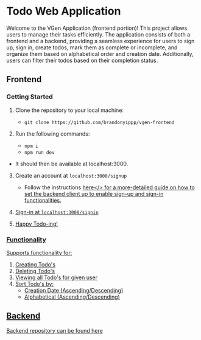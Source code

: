 # Todo Web Application

Welcome to the VGen Application (frontend portion)! This project allows users to manage their tasks efficiently. The application consists of both a frontend and a backend, providing a seamless experience for users to sign up, sign in, create todos, mark them as complete or incomplete, and organize them based on alphabetical order and creation date. Additionally, users can filter their todos based on their completion status.

## Frontend

### Getting Started

1. Clone the repository to your local machine:

    - ```git clone https://github.com/brandonyippp/vgen-frontend```

2. Run the following commands:
    - ```npm i```
    - ```npm run dev```
  - It should then be available at localhost:3000.

3. Create an account at ```localhost:3000/signup```
    - Follow the instructions <a href="https://github.com/brandonyippp/vgen-backend/tree/master">here</> for a more-detailed guide on how to set the backend client up to enable sign-up and sign-in functionalities.

5. Sign-in at ```localhost:3000/signin```

6. Happy Todo-ing!

### Functionality

Supports functionality for:
  1. Creating Todo's
  2. Deleting Todo's
  3. Viewing all Todo's for given user
  4. Sort Todo's by:
     - Creation Date (Ascending/Descending)
     - Alphabetical (Ascending/Descending)

## Backend

Backend repository can be found <a href="https://github.com/brandonyippp/vgen-backend">here</a>
